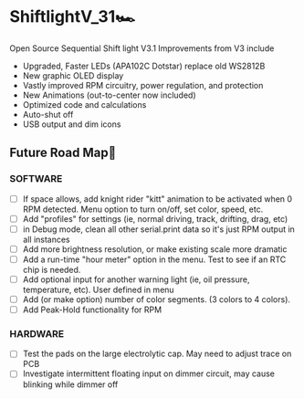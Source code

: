 # ShiftlightV_31🏎
Open Source Sequential Shift light V3.1
Improvements from V3 include
+ Upgraded, Faster LEDs (APA102C Dotstar) replace old WS2812B
+ New graphic OLED display
+ Vastly improved RPM circuitry, power regulation, and protection
+ New Animations (out-to-center now included)
+ Optimized code and calculations
+ Auto-shut off 
+ USB output and dim icons 

## Future Road Map🏁
### SOFTWARE
- [ ]  If space allows, add knight rider "kitt" animation to be activated when 0 RPM detected. Menu option to turn on/off, set color, speed, etc. 
- [ ]  Add "profiles" for settings (ie, normal driving, track, drifting, drag, etc)
- [ ]  in Debug mode, clean all other serial.print data so it's just RPM output in all instances 
- [ ]  Add more brightness resolution, or make existing scale more dramatic
- [ ]  Add a run-time "hour meter" option in the menu. Test to see if an RTC chip is needed. 
- [ ]  Add optional input for another warning light (ie, oil pressure, temperature, etc). User defined in menu
- [ ]  Add (or make option) number of color segments. (3 colors to 4 colors). 
- [ ]  Add Peak-Hold functionality for RPM

### HARDWARE
- [ ]  Test the pads on the large electrolytic cap. May need to adjust trace on PCB
- [ ]  Investigate intermittent floating input on dimmer circuit, may cause blinking while dimmer off